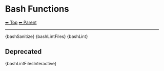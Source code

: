 # Bash Functions

<!-- TEMPLATE header 2 -->
[⬅ Top](index.md) [⬅ Parent ](../index.md)
<hr />

{bashSanitize}
{bashLintFiles}
{bashLint}

## Deprecated

{bashLintFilesInteractive}
